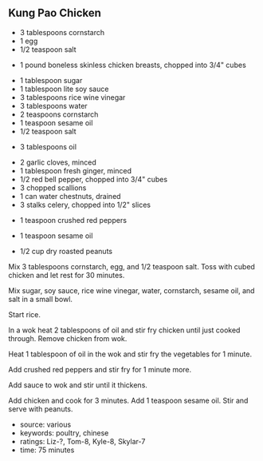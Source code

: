 Kung Pao Chicken
----------------

- 3 tablespoons cornstarch
- 1 egg
- 1/2 teaspoon salt
<!-- -->
- 1 pound boneless skinless chicken breasts, chopped into 3/4" cubes
<!-- -->
- 1 tablespoon sugar
- 1 tablespoon lite soy sauce
- 3 tablespoons rice wine vinegar
- 3 tablespoons water
- 2 teaspoons cornstarch
- 1 teaspoon sesame oil
- 1/2 teaspoon salt
<!-- -->
- 3 tablespoons oil
<!-- -->
- 2 garlic cloves, minced
- 1 tablespoon fresh ginger, minced
- 1/2 red bell pepper, chopped into 3/4" cubes
- 3 chopped scallions
- 1 can water chestnuts, drained
- 3 stalks celery, chopped into 1/2" slices
<!-- -->
- 1 teaspoon crushed red peppers
<!-- -->
- 1 teaspoon sesame oil
<!-- -->
- 1/2 cup dry roasted peanuts

Mix 3 tablespoons cornstarch, egg, and 1/2 teaspoon salt.  Toss with
cubed chicken and let rest for 30 minutes.

Mix sugar, soy sauce, rice wine vinegar, water, cornstarch, sesame
oil, and salt in a small bowl.

Start rice.

In a wok heat 2 tablespoons of oil and stir fry chicken until just
cooked through.  Remove chicken from wok.

Heat 1 tablespoon of oil in the wok and stir fry the vegetables for 1
minute.

Add crushed red peppers and stir fry for 1 minute more.

Add sauce to wok and stir until it thickens.

Add chicken and cook for 3 minutes.  Add 1 teaspoon sesame oil.  Stir
and serve with peanuts.

- source: various
- keywords: poultry, chinese
- ratings: Liz-?, Tom-8, Kyle-8, Skylar-7
- time: 75 minutes
